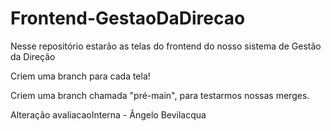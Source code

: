 # Frontend-GestaoDaDirecao
Nesse repositório estarão as telas do frontend do nosso sistema de Gestão da Direção

Criem uma branch para cada tela!

Criem uma branch chamada "pré-main", para testarmos nossas merges.

Alteração avaliacaoInterna - Ângelo Bevilacqua